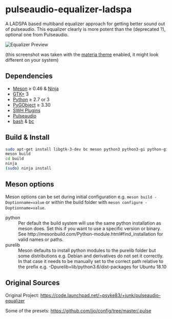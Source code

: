 # pulseaudio-equalizer-ladspa

A LADSPA based multiband equalizer approach for getting better sound out of pulseaudio.
This equalizer clearly is more potent than the (deprecated ?), optional one from Pulseaudio.

![Equalizer Preview](docs/preview.png)

(this screenshot was taken with the [materia theme](https://github.com/nana-4/materia-theme) enabled, it might look different on your system)

## Dependencies

 * [Meson](https://mesonbuild.com/) ≥ 0.46 & [Ninja](https://ninja-build.org/)
 * [GTK+](https://www.gtk.org/) 3
 * [Python](https://www.python.org/) ≥ 2.7 or 3
 * [PyGObject](https://pygobject.readthedocs.io/en/latest/) ≥ 3.30
 * [SWH Plugins](https://github.com/swh/ladspa)
 * [Pulseaudio](https://www.freedesktop.org/wiki/Software/PulseAudio/)
 * [bash](https://www.gnu.org/software/bash/) & [bc](https://www.gnu.org/software/bc/)


## Build & Install

```sh
sudo apt-get install libgtk-3-dev bc meson python3 python3-gi python-gi-dev libfftw3-3 libfftw3-dev 
meson build
cd build
ninja
(sudo) ninja install
```

## Meson options

Meson options can be set during initial configuration e.g. 
`meson build -Doptionname=value` or within the build folder with
`meson configure -Doptionname=value`.

<dl>
    <dt>python</dt>
    <dd>Per default the build system will use the same python installation as
    meson does. Set this if you want to use a specific version or binary. See
    http://mesonbuild.com/Python-module.html#find_installation for valid names
    or paths.</dt>
    <dt>purelib</dt>
    <dd>Meson defaults to install python modules to the purelib folder but some
    distributions e.g. Debian and derivatives do not set it correctly. In that
    case it needs to be manually set to the correct path relative to the prefix
    e.g. -Dpurelib=lib/python3.6/dist-packages for Ubuntu 18.10</dd>
</dl>

## Original Sources

Original Project: https://code.launchpad.net/~psyke83/+junk/pulseaudio-equalizer

Some of the presets: https://github.com/jjo/config/tree/master/.pulse

